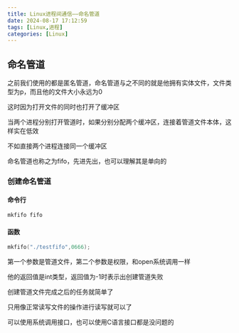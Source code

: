 ```yaml
---
title: Linux进程间通信——命名管道
date: 2024-08-17 17:12:59
tags: [Linux,进程]
categories: [Linux]
---
```


## 命名管道

之前我们使用的都是匿名管道，命名管道与之不同的就是他拥有实体文件，文件类型为p，而且他的文件大小永远为0

这时因为打开文件的同时也打开了缓冲区

当两个进程分别打开管道时，如果分别分配两个缓冲区，连接着管道文件本体，这样实在低效

不如直接两个进程连接同一个缓冲区

命名管道也称之为fifo，先进先出，也可以理解其是单向的

### 创建命名管道

#### 命令行

```shell
mkfifo fifo
```

#### 函数

```c
mkfifo("./testfifo",0666);
```

第一个参数是管道文件，第二个参数是权限，和open系统调用一样

他的返回值是int类型，返回值为-1时表示出创建管道失败

创建管道文件完成之后的任务就简单了

只用像正常读写文件的操作进行读写就可以了

可以使用系统调用接口，也可以使用C语言接口都是没问题的
